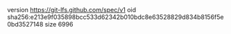version https://git-lfs.github.com/spec/v1
oid sha256:e213e9f035898bcc533d62342b010bdc8e63528829d834b8156f5e0bd3527148
size 6996
